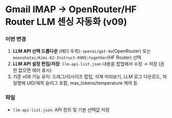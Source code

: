 # Gmail IMAP → OpenRouter/HF Router LLM 센싱 자동화 (v09)

### 이번 변경
1) **LLM API 선택 드롭다운** (헤더 우측): `openai/gpt-4o`(OpenRouter) 또는 `moonshotai/Kimi-K2-Instruct-0905:together`(HF Router) 선택
2) **LLM API 설정 편집/저장**: `llm-api-list.json` 내용을 팝업에서 수정 → 저장 (권한 없으면 에러 표시)
3) 기존 v08 기능 유지: 드래그/리사이즈 팝업, 삭제 미리보기, LLM 로그 다운로드, 파일명에 UID/제목 슬러그 포함, max_tokens/temperature 제어 등

### 파일
- `llm-api-list.json`: API 정의 및 기본 선택값 저장
